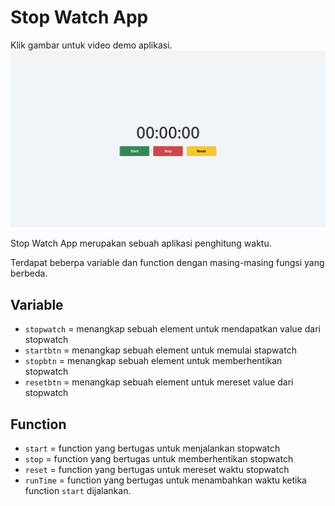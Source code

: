 # Stop Watch App

Klik gambar untuk video demo aplikasi.
[![](./assets/img.png)](https://drive.google.com/file/d/1AotE86uLhL-q22Qbu9HXSCBvTQr3Plpx/view?usp=sharing)

Stop Watch App merupakan sebuah aplikasi penghitung waktu.

Terdapat beberpa variable dan function dengan masing-masing fungsi yang berbeda.

## Variable

- `stopwatch` = menangkap sebuah element untuk mendapatkan value dari stopwatch
- `startbtn` = menangkap sebuah element untuk memulai stapwatch
- `stopbtn` = menangkap sebuah element untuk memberhentikan stopwatch
- `resetbtn` = menangkap sebuah element untuk mereset value dari stopwatch


## Function

- `start` = function yang bertugas untuk menjalankan stopwatch
- `stop` = function yang bertugas untuk memberhentikan stopwatch
- `reset` = function yang bertugas untuk mereset waktu stopwatch
- `runTime` = function yang bertugas untuk menambahkan waktu ketika function `start` dijalankan.

